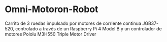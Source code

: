 # Omni-Motoron-Robot
Carrito de 3 ruedas impulsado por motores de corriente continua JGB37-520, controlado a través de un Raspberry Pi 4 Model B y un controlador de motores Pololu M3H550 Triple Motor Driver 
